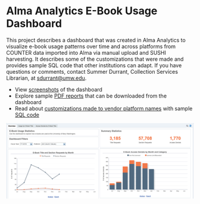 # Alma Analytics E-Book Usage Dashboard

This project describes a dashboard that was created in Alma Analytics to visualize e-book usage patterns over time and across platforms from COUNTER data imported into Alma via manual upload and SUSHI harvesting. It describes some of the customizations that were made and provides sample SQL code that other institutions can adapt. If you have questions or comments, contact Summer Durrant, Collection Services Librarian, at <sdurrant@umw.edu>. 

* View [screenshots](/images) of the dashboard
* Explore sample [PDF reports](/reports) that can be downloaded from the dashboard
* Read about [customizations made to vendor platform names](/sql) with sample [SQL code](/sql/platform.sql) 


![E-Book Dashboard in Alma Analytics](images/dashboard_overview.png "Overview Tab of E-Book Dashboard") 


